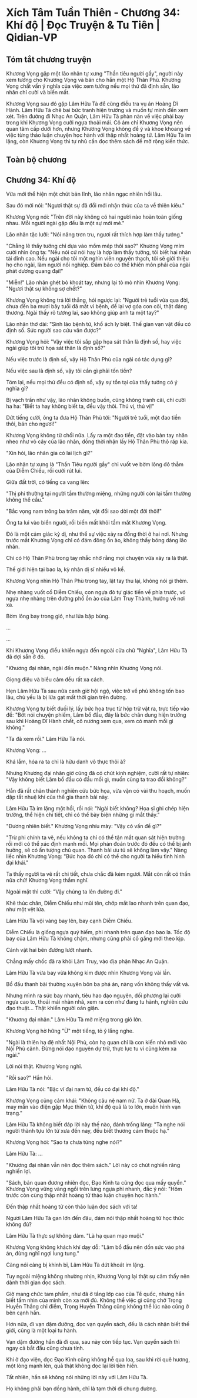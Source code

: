 # Xích Tâm Tuần Thiên - Chương 34: Khí độ | Đọc Truyện & Tu Tiên | Qidian-VP



## Tóm tắt chương truyện

Khương Vọng gặp một lão nhân tự xưng "Thần tiêu người gầy", người này xem tướng cho Khương Vọng và bán cho hắn một Hộ Thân Phù. Khương Vọng chất vấn ý nghĩa của việc xem tướng nếu mọi thứ đã định sẵn, lão nhân chỉ cười và biến mất.

Khương Vọng sau đó gặp Lâm Hữu Tà để cùng điều tra vụ án Hoàng Dĩ Hành. Lâm Hữu Tà chê bai bức tranh hiện trường và muốn tự mình đến xem xét. Trên đường đi Nhạc An Quận, Lâm Hữu Tà phàn nàn về việc phải bay trong khi Khương Vọng cưỡi ngựa thoải mái. Cô ám chỉ Khương Vọng nên quan tâm cấp dưới hơn, nhưng Khương Vọng không để ý và khoe khoang về việc từng thảo luận chuyện học hành với thập nhất hoàng tử. Lâm Hữu Tà im lặng, còn Khương Vọng thì tự nhủ cần đọc thêm sách để mở rộng kiến thức.


## Toàn bộ chương

## Chương 34: Khí độ

Vừa mới thể hiện một chút bản lĩnh, lão nhân ngạc nhiên hồi lâu.

Sau đó mới nói: "Ngươi thật sự đã đổi mới nhận thức của ta về thiên kiêu."

Khương Vọng nói: "Trên đời này không có hai người nào hoàn toàn giống nhau. Mỗi người ngài gặp đều là một sự mới mẻ."

Lão nhân tặc lưỡi: "Nói năng trơn tru, ngươi rất thích hợp làm thầy tướng."

"Chẳng lẽ thầy tướng chỉ dựa vào mồm mép thôi sao?" Khương Vọng mỉm cười nhìn ông ta: "Nếu nói cứ nói hay là hợp làm thầy tướng, tôi biết hai nhân tài đỉnh cao. Nếu ngài cho tôi một nghìn viên nguyên thạch, tôi sẽ giới thiệu họ cho ngài, làm người nối nghiệp. Đảm bảo có thể khiến môn phái của ngài phát dương quang đại!"

"Miễn!" Lão nhân ghét bỏ khoát tay, nhưng lại tò mò nhìn Khương Vọng: "Ngươi thật sự không sợ chết?"

Khương Vọng không trả lời thẳng, hỏi ngược lại: "Người trẻ tuổi vừa qua đời, chưa đến ba mươi bảy tuổi đã mất vì bệnh, để lại vợ góa con côi, thật đáng thương. Ngài thấy rõ tương lai, sao không giúp anh ta một tay?"

Lão nhân thở dài: "Sinh lão bệnh tử, khổ ách ly biệt. Thế gian vạn vật đều có định số. Sức người sao cứu vãn được?"

Khương Vọng hỏi: "Vậy việc tôi sắp gặp họa sát thân là định số, hay việc ngài giúp tôi trừ họa sát thân là định số?"

Nếu việc trước là định số, vậy Hộ Thân Phù của ngài có tác dụng gì?

Nếu việc sau là định số, vậy tôi cần gì phải tốn tiền?

Tóm lại, nếu mọi thứ đều có định số, vậy sự tồn tại của thầy tướng có ý nghĩa gì?

Bị vạch trần như vậy, lão nhân không buồn, cũng không tranh cãi, chỉ cười ha ha: "Biết ta hay không biết ta, đều vậy thôi. Thú vị, thú vị!"

Dứt tiếng cười, ông ta đưa Hộ Thân Phù tới: "Người trẻ tuổi, một đao tiền thôi, bán cho ngươi!"

Khương Vọng không từ chối nữa. Lấy ra một đao tiền, đặt vào bàn tay nhăn nheo như vỏ cây của lão nhân, đồng thời nhận lấy Hộ Thân Phù thô ráp kia.

"Xin hỏi, lão nhân gia có lai lịch gì?"

Lão nhân tự xưng là "Thần Tiêu người gầy" chỉ vuốt ve bờm lông đỏ thẫm của Diễm Chiếu, rồi cười rút lui.

Giữa đất trời, có tiếng ca vang lên:

"Thị phi thường tại người tầm thường miệng, những người còn lại tầm thường không thể cầu."

"Bắc vọng nam trông ba trăm năm, vật đổi sao dời một đời thôi!"

Ông ta lui vào biển người, rồi biến mất khỏi tầm mắt Khương Vọng.

Đó là một cảm giác kỳ dị, như thể sự việc xảy ra đồng thời ở hai nơi. Nhưng trước mắt Khương Vọng chỉ có đám đông ồn ào, không thấy bóng dáng lão nhân.

Chỉ có Hộ Thân Phù trong tay nhắc nhở rằng mọi chuyện vừa xảy ra là thật.

Thế giới hiện tại bao la, kỳ nhân dị sĩ nhiều vô kể.

Khương Vọng nhìn Hộ Thân Phù trong tay, lật tay thu lại, không nói gì thêm.

Nhẹ nhàng vuốt cổ Diễm Chiếu, con ngựa đỏ tự giác tiến về phía trước, vó ngựa nhẹ nhàng trên đường phố ồn ào của Lâm Truy Thành, hướng về nơi xa.

Bờm lông bay trong gió, như lửa bập bùng.

...

...

Khi Khương Vọng điều khiển ngựa đến ngoài cửa chữ "Nghĩa", Lâm Hữu Tà đã đợi sẵn ở đó.

"Khương đại nhân, ngài đến muộn." Nàng nhìn Khương Vọng nói.

Giọng điệu và biểu cảm đều rất xa cách.

Hẹn Lâm Hữu Tà sau nửa canh giờ hội ngộ, việc trở về phủ không tốn bao lâu, chủ yếu là bị lừa gạt mất thời gian trên đường.

Khương Vọng tự biết đuối lý, lấy bức họa trục từ hộp trữ vật ra, trực tiếp vào đề: "Bớt nói chuyện phiếm, Lâm bổ đầu, đây là bức chân dung hiện trường sau khi Hoàng Dĩ Hành chết, cô nương xem qua, xem có manh mối gì không."

"Ta đã xem rồi." Lâm Hữu Tà nói.

Khương Vọng: ...

Khá lắm, hóa ra ta chỉ là hữu danh vô thực thôi à?

Nhưng Khương đại nhân giờ cũng đã có chút kinh nghiệm, cười rất tự nhiên: "Vậy không biết Lâm bổ đầu có đầu mối gì, muốn cùng ta trao đổi không?"

Hắn đã rất chân thành nghiên cứu bức họa, vừa vặn có vài thu hoạch, muốn dập tắt nhuệ khí của thế gia thanh bài này.

Lâm Hữu Tà im lặng một hồi, rồi nói: "Ngài biết không? Họa sĩ ghi chép hiện trường, thể hiện chi tiết, chỉ có thể bày biện những gì mắt thấy."

"Đương nhiên biết." Khương Vọng nhíu mày: "Vậy có vấn đề gì?"

"Trừ phi chính ta vẽ, nếu không ta chỉ có thể tận mắt quan sát hiện trường rồi mới có thể xác định manh mối. Mọi phán đoán trước đó đều có thể bị ảnh hưởng, sẽ có ấn tượng chủ quan. Thanh bài ưu tú sẽ không làm vậy." Nàng liếc nhìn Khương Vọng: "Bức họa đó chỉ có thể cho người ta hiểu tình hình đại khái."

Ta thấy người ta vẽ rất chi tiết, chưa chắc đã kém ngươi. Mắt còn rất có thần nữa chứ! Khương Vọng thầm nghĩ.

Ngoài mặt thì cười: "Vậy chúng ta lên đường đi."

Khẽ thúc chân, Diễm Chiếu như mũi tên, chớp mắt lao nhanh trên quan đạo, như một vệt lửa.

Lâm Hữu Tà vội vàng bay lên, bay cạnh Diễm Chiếu.

Diễm Chiếu là giống ngựa quý hiếm, phi nhanh trên quan đạo bao la. Tốc độ bay của Lâm Hữu Tà không chậm, nhưng cũng phải cố gắng mới theo kịp.

Cảnh vật hai bên đường lướt nhanh.

Chẳng mấy chốc đã ra khỏi Lâm Truy, vào địa phận Nhạc An Quận.

Lâm Hữu Tà vừa bay vừa không kìm được nhìn Khương Vọng vài lần.

Bổ đầu thanh bài thường xuyên bôn ba phá án, nàng vốn không thấy vất vả.

Nhưng mình ra sức bay nhanh, tiêu hao đạo nguyên, đối phương lại cưỡi ngựa cao to, thoải mái nhàn nhã, xem ra còn như đang tu hành, nghiên cứu đạo thuật... Thật khiến người oán giận.

"Khương đại nhân." Lâm Hữu Tà mở miệng trong gió lớn.

Khương Vọng hờ hững "Ừ" một tiếng, tỏ ý lắng nghe.

"Ngài là thiên hạ đệ nhất Nội Phủ, còn hạ quan chỉ là con kiến nhỏ mới vào Nội Phủ cảnh. Đừng nói đạo nguyên dự trữ, thực lực tu vi cũng kém xa ngài."

Lời nói thật. Khương Vọng nghĩ.

"Rồi sao?" Hắn hỏi.

Lâm Hữu Tà nói: "Bậc vĩ đại nam tử, đều có đại khí độ."

Khương Vọng cũng cảm khái: "Không câu nệ nam nữ. Ta ở đài Quan Hà, may mắn vào điện gặp Mục thiên tử, khí độ quả là to lớn, muôn hình vạn trạng."

Lâm Hữu Tà không biết đáp lời này thế nào, đánh trống lảng: "Ta nghe nói người thành tựu lớn từ xưa đến nay, đều biết thương cảm thuộc hạ."

Khương Vọng hỏi: "Sao ta chưa từng nghe nói?"

Lâm Hữu Tà: ...

"Khương đại nhân vẫn nên đọc thêm sách." Lời này có chút nghiến răng nghiến lợi.

"Sách, bản quan đương nhiên đọc, Đạo Kinh ta cũng đọc qua mấy quyển." Khương Vọng vững vàng ngồi trên lưng ngựa phi nhanh, đắc ý nói: "Hôm trước còn cùng thập nhất hoàng tử thảo luận chuyện học hành."

Đến thập nhất hoàng tử còn thảo luận đọc sách với ta!

Ngươi Lâm Hữu Tà gan lớn đến đâu, dám nói thập nhất hoàng tử học thức không đủ?

Lâm Hữu Tà thực sự không dám. "Là hạ quan mạo muội."

Khương Vọng không khách khí dạy dỗ: "Lâm bổ đầu nên dồn sức vào phá án, đừng nghĩ ngợi lung tung."

Càng nói càng bị khinh bỉ, Lâm Hữu Tà dứt khoát im lặng.

Tuy ngoài miệng không nhường nhịn, Khương Vọng lại thật sự cảm thấy nên dành thời gian đọc sách.

Giờ mang chức tam phẩm, như đã ở tầng lớp cao của Tề quốc, nhưng hắn biết tầm nhìn của mình còn xa mới đủ. Không thể việc gì cũng chờ Trọng Huyền Thắng chỉ điểm, Trọng Huyền Thắng cũng không thể lúc nào cũng ở bên cạnh hắn.

Hơn nữa, đi vạn dặm đường, đọc vạn quyển sách, đều là cách nhận biết thế giới, cũng là một loại tu hành.

Vạn dặm đường hắn đã đi qua, sau này còn tiếp tục. Vạn quyển sách thì ngay cả bắt đầu cũng chưa tính.

Khi ở đạo viện, đọc Đạo Kinh cũng không hề qua loa, sau khi rời quê hương, một lòng mạnh lên, quả thật không đọc lại lời tiên hiền.

Tất nhiên, hắn sẽ không nói những lời này với Lâm Hữu Tà.

Họ không phải bạn đồng hành, chỉ là tạm thời đi chung đường.